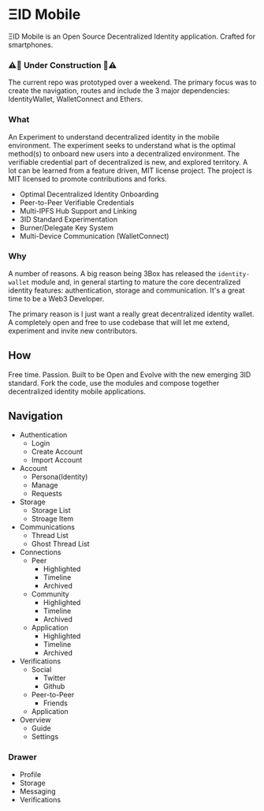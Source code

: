 # ΞID Mobile

ΞID Mobile is an Open Source Decentralized Identity application. Crafted for smartphones.

### ⚠️🚧 Under Construction 🚧⚠️

The current repo was prototyped over a weekend. The primary focus was to create the navigation, routes and include the 3 major dependencies: IdentityWallet, WalletConnect and Ethers.

### What

An Experiment to understand decentralized identity in the mobile environment. The experiment seeks to understand what is the optimal method(s) to onboard new users into a decentralized environment. The verifiable credential part of decentralized is new, and explored territory. A lot can be learned from a feature driven, MIT license project. The project is MIT licensed to promote contributions and forks.

- Optimal Decentralized Identity Onboarding
- Peer-to-Peer Verifiable Credentials
- Multi-IPFS Hub Support and Linking
- 3ID Standard Experimentation
- Burner/Delegate Key System
- Multi-Device Communication (WalletConnect)

### Why

A number of reasons. A big reason being 3Box has released the `identity-wallet` module and, in general starting to mature the core decentralized identity features: authentication, storage and communication. It's a great time to be a Web3 Developer.

The primary reason is I just want a really great decentralized identity wallet. A completely open and free to use codebase that will let me extend, experiment and invite new contributors.

## How

Free time. Passion. Built to be Open and Evolve with the new emerging 3ID standard. Fork the code, use the modules and compose together decentralized identity mobile applications.

## Navigation

- Authentication
  - Login
  - Create Account
  - Import Account
- Account
  - Persona(Identity)
  - Manage
  - Requests
- Storage
  - Storage List
  - Stroage Item
- Communications
  - Thread List
  - Ghost Thread List
- Connections
  - Peer
    - Highlighted
    - Timeline
    - Archived
  - Community
    - Highlighted
    - Timeline
    - Archived
  - Application
    - Highlighted
    - Timeline
    - Archived
- Verifications
  - Social
    - Twitter
    - Github
  - Peer-to-Peer
    - Friends
  - Application
- Overview
  - Guide
  - Settings

### Drawer

- Profile
- Storage
- Messaging
- Verifications
